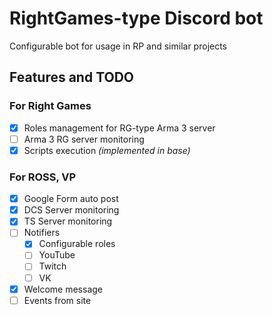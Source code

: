 # RightGames-type Discord bot

Configurable bot for usage in RP and similar projects

## Features and TODO

### For Right Games

- [x] Roles management for RG-type Arma 3 server
- [ ] Arma 3 RG server monitoring
- [x] Scripts execution *(implemented in base)*

### For ROSS, VP

- [x] Google Form auto post
- [x] DCS Server monitoring
- [x] TS Server monitoring
- [ ] Notifiers
  - [x] Configurable roles
  - [ ] YouTube
  - [ ] Twitch
  - [ ] VK
- [x] Welcome message
- [ ] Events from site
